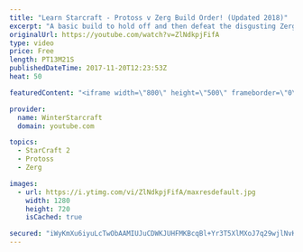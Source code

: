 ```yaml
---
title: "Learn Starcraft - Protoss v Zerg Build Order! (Updated 2018)"
excerpt: "A basic build to hold off and then defeat the disgusting Zerg! Meant for lower level players who have little direction, not for high level players looking for the dankest meta :) -- Watch live at https://www.twitch.tv/wintergaming"
originalUrl: https://youtube.com/watch?v=ZlNdkpjFifA
type: video
price: Free
length: PT13M21S
publishedDateTime: 2017-11-20T12:23:53Z
heat: 50

featuredContent: "<iframe width=\"800\" height=\"500\" frameborder=\"0\" src=\"https://www.youtube.com/embed/ZlNdkpjFifA\" allow=\"accelerometer; autoplay; encrypted-media; gyroscope; picture-in-picture\" allowfullscreen></iframe>"

provider:
  name: WinterStarcraft
  domain: youtube.com

topics:
  - StarCraft 2
  - Protoss
  - Zerg

images:
  - url: https://i.ytimg.com/vi/ZlNdkpjFifA/maxresdefault.jpg
    width: 1280
    height: 720
    isCached: true

secured: "iWyKmXu6iyuLcTwObAAMIUJuCDWKJUHFMKBcqBl+Yr3T5XlMXoJ7q29wjlNvK1lbdPqK1xCBIrnLyVxAN4bKVZ44gKEA1li29bjbA3aQM6TwXy+ywXwHhkY5Nync9Lh6RIHJ8NyJ2ps+bO/Vw217g7Dm3GkyTjdNp4ArQ4F8i3IGofE9aQ9BIMxPM+LYhOaTHboG5JNVEFQkYVV/mXXvq7W2jk/GYdO+T+NPT4Z7H3k/ib42+Z368M7MBUemgWP+Dn0Jl5LpFUNHX0cNt44cVezUfrnwnrIufFs2Gxfz9gm/EhXddN+oQjrdNz38JpJhyIiVtSdDoRy/M65ToGm2iVYF5i+SNQLWcU2Jrf0IUdiu/jxhN6SA7VrdsdpBP5yqVNSeDyHRpjgCzQjzjNnkZnYojpWGUJDWjdPgwC5fXX4=;DaXVU8dpGKkBXW4whi47Hg=="
---
```


